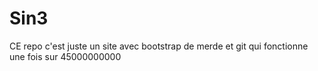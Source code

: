 # Sin3
CE repo c'est juste un site avec bootstrap de merde et git qui fonctionne une fois sur 45000000000
